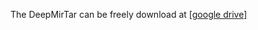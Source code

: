 The DeepMirTar can be freely download at [[google drive]](https://drive.google.com/file/d/0B4PV4VdE3SMaSDVKeDlEYXBUMkE/view?usp=sharing)
